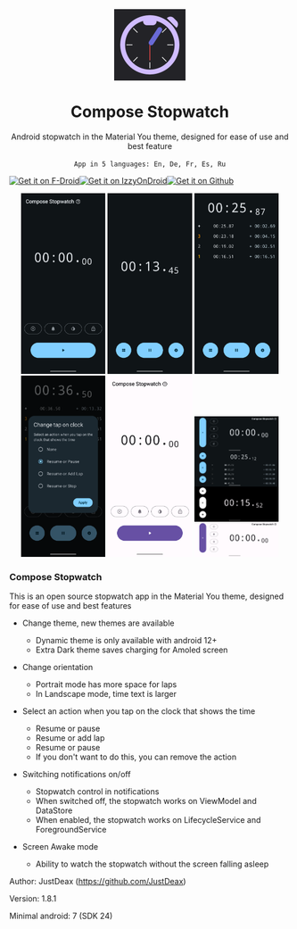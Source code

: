 <!--suppress ALL -->
<div align="center">
    <img src="./app/src/main/ic_launcher-playstore.png" width="128" height="128" style="display: block; margin: 0 auto"/>
    <h1>Compose Stopwatch</h1>
    <p>Android stopwatch in the Material You theme, designed for ease of use and best feature</p>
    <p><code>App in 5 languages: En, De, Fr, Es, Ru</code></p>
</div>

<div align="center">
    <div style="display: flex; flex-direction: row;">
        <a href='https://f-droid.org/packages/com.justdeax.composeStopwatch/'><img alt='Get it on F-Droid' src='https://fdroid.gitlab.io/artwork/badge/get-it-on.png' style="width:200px"></a>
        <a href='https://apt.izzysoft.de/fdroid/index/apk/com.justdeax.composeStopwatch'><img alt='Get it on IzzyOnDroid' src='https://gitlab.com/IzzyOnDroid/repo/-/raw/master/assets/IzzyOnDroid.png' style="width:200px"></a>
        <a href='https://github.com/JustDeax/ComposeStopwatch/releases/download/1.8.1/compose-stopwatch.apk'><img alt='Get it on Github' src='https://i.ibb.co.com/16WW8Rm/get-it-on-github.png' style="width:200px"></a>
    </div>
</div>

<p align="center">
  <img src="./metadata/en-US/images/phoneScreenshots/1.png" width="30%" />
  <img src="./metadata/en-US/images/phoneScreenshots/2.png" width="30%" />
  <img src="./metadata/en-US/images/phoneScreenshots/3.png" width="30%" />

  <img src="./metadata/en-US/images/phoneScreenshots/4.png" width="30%" />
  <img src="./metadata/en-US/images/phoneScreenshots/5.png" width="30%" />
  <img src="./metadata/en-US/images/phoneScreenshots/6.png" width="30%" />
</p>

### Compose Stopwatch
This is an open source stopwatch app in the Material You theme, designed for ease of use and best features

- Change theme, new themes are available
    - Dynamic theme is only available with android 12+
    - Extra Dark theme saves charging for Amoled screen

- Change orientation
    - Portrait mode has more space for laps
    - In Landscape mode, time text is larger

- Select an action when you tap on the clock that shows the time
    - Resume or pause
    - Resume or add lap
    - Resume or pause
    - If you don't want to do this, you can remove the action

- Switching notifications on/off
    - Stopwatch control in notifications
    - When switched off, the stopwatch works on ViewModel and DataStore
    - When enabled, the stopwatch works on LifecycleService and ForegroundService

- Screen Awake mode
    - Ability to watch the stopwatch without the screen falling asleep

Author: JustDeax (https://github.com/JustDeax)

Version: 1.8.1

Minimal android: 7 (SDK 24)
